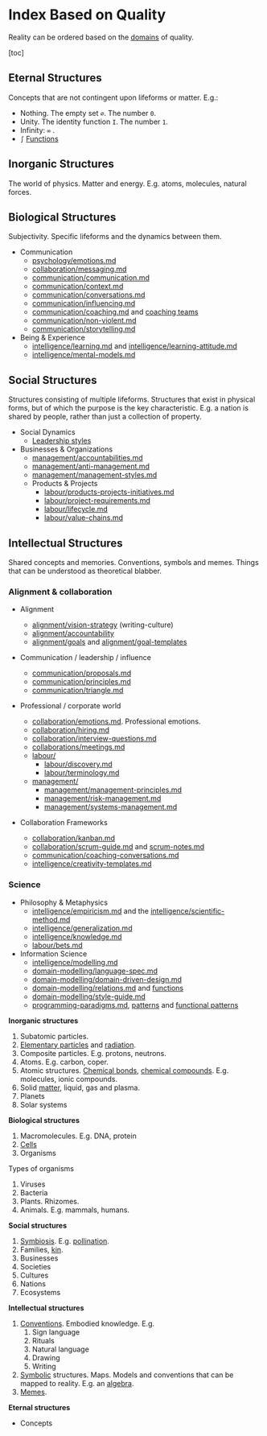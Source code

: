 # Index Based on Quality

Reality can be ordered based on the [domains](metaphysics/domains.md) of quality.

[toc]

## Eternal Structures

Concepts that are not contingent upon lifeforms or matter. E.g.:

- Nothing. The empty set `∅`. The number `0`.
- Unity. The identity function `I`. The number `1`.
- Infinity: `∞` .
- `∫` [Functions](../domain-modelling/relations.md)

## Inorganic Structures

The world of physics. Matter and energy. E.g. atoms, molecules, natural forces.

## Biological Structures

Subjectivity. Specific lifeforms and the dynamics between them. 

- Communication
  - [psychology/emotions.md](psychology/emotions.md)
  - [collaboration/messaging.md](collaboration/messaging.md)
  - [communication/communication.md](communication/communication.md)
  - [communication/context.md](communication/context.md)
  - [communication/conversations.md](communication/conversations.md)
  - [communication/influencing.md](communication/influencing.md)
  - [communication/coaching.md](communication/coaching.md) and [coaching teams](communication/coaching-teams.md)
  - [communication/non-violent.md](communication/non-violent.md)
  - [communication/storytelling.md](communication/storytelling.md)
- Being & Experience
  - [intelligence/learning.md](intelligence/learning.md) and [intelligence/learning-attitude.md](intelligence/learning-attitude.md)
  - [intelligence/mental-models.md](intelligence/mental-models.md)

## Social Structures

Structures consisting of multiple lifeforms. Structures that exist in physical forms, but of which the purpose is the key characteristic. E.g. a nation is shared by people, rather than just a collection of property.

- Social Dynamics
  - [Leadership styles](alignment/eadership-styles.md)
- Businesses & Organizations
  - [management/accountabilities.md](management/accountabilities.md)
  - [management/anti-management.md](management/anti-management.md)
  - [management/management-styles.md](management/management-styles.md)
  - Products & Projects
    - [labour/products-projects-initiatives.md](labour/products-projects-initiatives.md)
    - [labour/project-requirements.md](labour/project-requirements.md)
    - [labour/lifecycle.md](labour/lifecycle.md)
    - [labour/value-chains.md](labour/value-chains.md)

## Intellectual Structures

Shared concepts and memories. Conventions, symbols and memes. Things that can be understood as theoretical blabber.



### Alignment & collaboration

- Alignment
  - [alignment/vision-strategy](alignment/vision-strategy.md) (writing-culture)
  -  [alignment/accountability](alignment/accountability.md)
  - [alignment/goals](alignment/goals.md) and [alignment/goal-templates](alignment/goal-templates.md)
- Communication / leadership / influence
  - [communication/proposals.md](communication/proposals.md)
  - [communication/principles.md](communication/principles.md)
  - [communication/triangle.md](communication/triangle.md)

- Professional / corporate world
  - [collaboration/emotions.md](collaboration/emotions.md). Professional emotions.
  - [collaboration/hiring.md](collaboration/hiring.md)
  - [collaboration/interview-questions.md](collaboration/interview-questions.md)
  - [collaborations/meetings.md](collaborations/meetings.md)
  - [labour/](labour/)
    - [labour/discovery.md](labour/discovery.md)
    - [labour/terminology.md](labour/terminology.md)
  - [management/](management/)
    - [management/management-principles.md](management/management-principles.md)
    - [management/risk-management.md](management/risk-management.md)
    - [management/systems-management.md](management/systems-management.md)
- Collaboration Frameworks
  - [collaboration/kanban.md](collaboration/kanban.md)
  - [collaboration/scrum-guide.md](collaboration/scrum-guide.md) and [scrum-notes.md](collaboration/scrum-notes.md)
  - [communication/coaching-conversations.md](communication/coaching-conversations.md)
  - [intelligence/creativity-templates.md](intelligence/creativity-templates.md)

### Science

- Philosophy & Metaphysics
  - [intelligence/empiricism.md](intelligence/empiricism.md) and the [intelligence/scientific-method.md](intelligence/scientific-method.md)
  - [intelligence/generalization.md](intelligence/generalization.md)
  - [intelligence/knowledge.md](intelligence/knowledge.md)
  - [labour/bets.md](labour/bets.md)
- Information Science
  - [intelligence/modelling.md](intelligence/modelling.md)
  - [domain-modelling/language-spec.md](domain-modelling/language-spec.md)
  - [domain-modelling/domain-driven-design.md](domain-modelling/style-guide.md)
  - [domain-modelling/relations.md](domain-modelling/relations.md) and [functions](math/functions.md)
  - [domain-modelling/style-guide.md](domain-modelling/style-guide.md)
  - [programming-paradigms.md](domain-modelling/programming-paradigms.md), [patterns](domain-modelling/programming-patterns.md) and [functional patterns](domain-modelling/programming-patterns-functional.md)





**Inorganic structures**

1. Subatomic particles.
2. [Elementary particles](https://en.wikipedia.org/wiki/Elementary_particle) and [radiation](https://en.wikipedia.org/wiki/Electromagnetic_radiation).
3. Composite particles. E.g. protons, neutrons.
4. Atoms. E.g. carbon, coper.
5. Atomic structures. [Chemical bonds](https://en.wikipedia.org/wiki/Chemical_bond), [chemical compounds](https://en.wikipedia.org/wiki/Chemical_compound). E.g. molecules, ionic compounds.
6. Solid [matter](https://en.wikipedia.org/wiki/State_of_matter), liquid, gas and plasma.
7. Planets
8. Solar systems



**Biological structures**

1. Macromolecules. E.g. DNA, protein
2. [Cells](https://en.wikipedia.org/wiki/Cell_(biology))
3. Organisms

Types of organisms

1. Viruses
2. Bacteria
3. Plants. Rhizomes.
4. Animals. E.g. mammals, humans.



**Social structures**

1. [Symbiosis](https://en.wikipedia.org/wiki/Symbiosis). E.g. [pollination](https://en.wikipedia.org/wiki/Pollination).
2. Families, [kin](https://en.wikipedia.org/wiki/Kinship).
3. Businesses
4. Societies
5. Cultures
6. Nations
7. Ecosystems



**Intellectual structures**

1. [Conventions](https://en.wikipedia.org/wiki/Convention_(norm)). Embodied knowledge. E.g.
   1. Sign language
   2. Rituals
   3. Natural language
   4. Drawing
   5. Writing
2. [Symbolic](https://en.wikipedia.org/wiki/Symbol) structures. Maps. Models and conventions that can be mapped to reality. E.g. an [algebra](https://en.wikipedia.org/wiki/Algebra).
3. [Memes](https://en.wikipedia.org/wiki/Meme).



**Eternal structures**

- Concepts